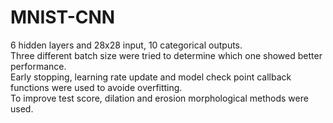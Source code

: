 # MNIST-CNN
6 hidden layers and 28x28 input, 10 categorical outputs.<br/>
Three different batch size were tried to determine which one showed better performance.<br/>
Early stopping, learning rate update and model check point callback functions were used to avoide overfitting.<br/>
To improve test score, dilation and erosion morphological methods were used.
